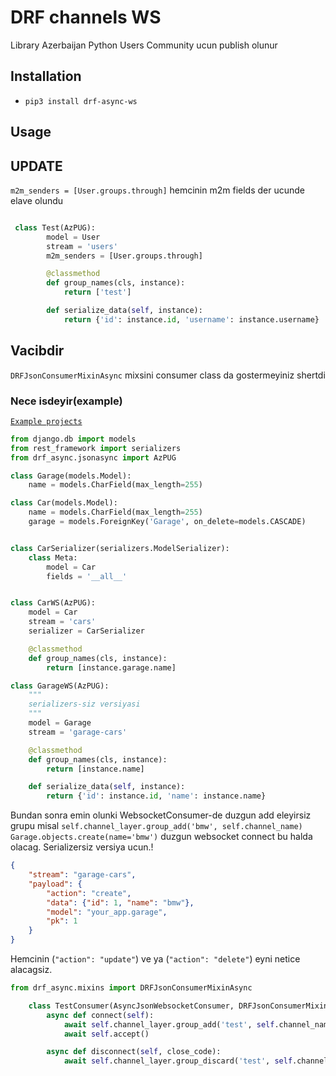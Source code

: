 # DRF channels WS

Library Azerbaijan Python Users Community ucun publish olunur

## Installation

* `pip3 install drf-async-ws`

## Usage


## UPDATE

`m2m_senders = [User.groups.through]`  hemcinin m2m fields der ucunde elave olundu 

```python

 class Test(AzPUG):
        model = User
        stream = 'users'
        m2m_senders = [User.groups.through]

        @classmethod
        def group_names(cls, instance):
            return ['test']

        def serialize_data(self, instance):
            return {'id': instance.id, 'username': instance.username}
```
## Vacibdir


`DRFJsonConsumerMixinAsync` mixsini consumer class da gostermeyiniz shertdi



### Nece isdeyir(example)
[`Example projects`](https://github.com/CavidRzayev/drf_channels_example)

```python
from django.db import models
from rest_framework import serializers
from drf_async.jsonasync import AzPUG

class Garage(models.Model):
    name = models.CharField(max_length=255)

class Car(models.Model):
    name = models.CharField(max_length=255)
    garage = models.ForeignKey('Garage', on_delete=models.CASCADE)


class CarSerializer(serializers.ModelSerializer):
    class Meta:
        model = Car
        fields = '__all__'


class CarWS(AzPUG):
    model = Car
    stream = 'cars'
    serializer = CarSerializer

    @classmethod
    def group_names(cls, instance):
        return [instance.garage.name]

class GarageWS(AzPUG):
    """
    serializers-siz versiyasi 
    """
    model = Garage
    stream = 'garage-cars'

    @classmethod
    def group_names(cls, instance):
        return [instance.name]

    def serialize_data(self, instance):
        return {'id': instance.id, 'name': instance.name}
```
Bundan sonra emin olunki WebsocketConsumer-de duzgun add eleyirsiz grupu misal   `self.channel_layer.group_add('bmw', self.channel_name)`  
`Garage.objects.create(name='bmw')` duzgun websocket connect bu halda olacag. Serializersiz versiya ucun.!

```json
{
    "stream": "garage-cars",
    "payload": {
        "action": "create",
        "data": {"id": 1, "name": "bmw"},
        "model": "your_app.garage",
        "pk": 1
    }
}
```

Hemcinin (`"action": "update"`) ve ya (`"action": "delete"`) eyni netice alacagsiz.

```python
from drf_async.mixins import DRFJsonConsumerMixinAsync

    class TestConsumer(AsyncJsonWebsocketConsumer, DRFJsonConsumerMixinAsync):
        async def connect(self):
            await self.channel_layer.group_add('test', self.channel_name)
            await self.accept()

        async def disconnect(self, close_code):
            await self.channel_layer.group_discard('test', self.channel_name)

```






